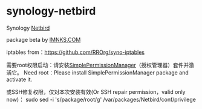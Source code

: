 # synology-netbird

Synology [Netbird](https://github.com/netbirdio/netbird)

package beta by [IMNKS.COM](https://imnks.com/9226.html)

iptables from：https://github.com/RROrg/syno-iptables


需要root权限启动：请安装[SimplePermissionManager](https://github.com/XPEnology-Community/SimplePermissionManager)（授权管理器）套件并激活它。
Need root：Please install SimplePermissionManager package and activate it.

或SSH修复权限，仅对本次安装有效(Or SSH repair permission，valid only now)：
sudo sed -i 's/package/root/g' /var/packages/Netbird/conf/privilege
